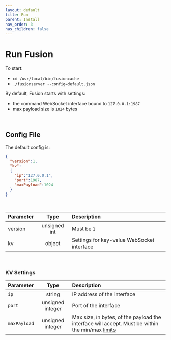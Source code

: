```yaml
---
layout: default
title: Run
parent: Install
nav_order: 3
has_children: false
---
```


# Run Fusion

To start:

- `cd /usr/local/bin/fusioncache`
- `./fusionserver --config=default.json`

By default, Fusion starts with settings:

- the command WebSocket interface bound to `127.0.0.1:1987`
- max payload size is `1024` bytes


<br/>

## Config File
The default config is:


```json
{
  "version":1,
  "kv":
  {
    "ip":"127.0.0.1",
    "port":1987,
    "maxPayload":1024
  }
}
```

<br/>

| Parameter   | Type  | Description
|:---         |:---:  | :---  |
|version      | unsigned int  | Must be `1` |
|kv           | object        | Settings for key-value WebSocket interface |


<br/>

### KV Settings

| Parameter       | Type  | Description
|:---             |:---:  | :---  |
|`ip`             | string  | IP address of the interface |
|`port`           | unsigned integer | Port of the interface |
|`maxPayload`     | unsigned integer | Max size, in bytes, of the payload the interface will accept. Must be within the min/max [limits](../kvinterfaces.md) |

